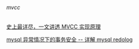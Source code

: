 ###### mvcc


[史上最详尽，一文讲透 MVCC 实现原理](https://mp.weixin.qq.com/s/rKYpQp4JPZL2q5p41f6V6Q)

[mysql 异常情况下的事务安全 -- 详解 mysql redolog](https://mp.weixin.qq.com/s/tOQ192j4qHkuN7FzKVwNtQ)